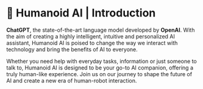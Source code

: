 # 🤖 Humanoid AI | Introduction

**ChatGPT**, the state-of-the-art language model developed by **OpenAI**. With the aim of creating a highly intelligent, intuitive and personalized AI assistant, Humanoid AI is poised to change the way we interact with technology and bring the benefits of AI to everyone.&#x20;



Whether you need help with everyday tasks, information or just someone to talk to, Humanoid AI is designed to be your go-to AI companion, offering a truly human-like experience. Join us on our journey to shape the future of AI and create a new era of human-robot interaction.
